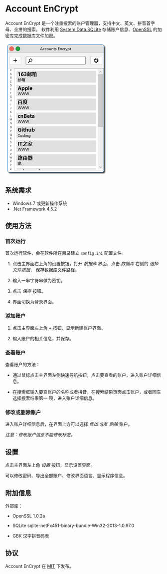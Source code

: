 

# Account EnCrypt
Account EnCrypt 是一个注重搜索的账户管理器，支持中文、英文、拼音首字母、全拼的搜索。
软件利用 [System.Data.SQLite][sqlite] 存储账户信息、[OpenSSL][openssl]
的加密库完成数据库文件加密。

![screen](screenshots/screenshot.gif)

[sqlite]: http://system.data.sqlite.org/index.html/doc/trunk/www/index.wiki
[openssl]: http://www.openssl.org/


## 系统需求

- Windows 7 或更新操作系统
- .Net Framework 4.5.2


## 使用方法

### 首次运行

首次运行软件，会在软件所在目录建立 `config.ini` 配置文件。

1. 点击主界面右上角的设置按钮，打开 *数据库* 界面，点击 *数据库* 右侧的 *选择文件按钮*，
保存数据库文件路径。

2. 输入一串字符串做为密钥。

3. 点击 *保存* 按钮。

4. 界面切换为登录界面。


### 添加账户

1. 点击主界面左上角 *+* 按钮，显示新建账户界面。

2. 输入账户的相关信息，并保存。


### 查看账户

查看账户的方法：

- 通过鼠标点击主界面左侧快速导航按钮，点击要查看的账户，进入账户详细信息。

- 在搜索框输入要查账户的名称或者拼音，在搜索结果页面点击账户，或者回车选择搜索结果第一
项，进入账户详细信息。

### 修改或删除账户

进入账户详细信息后，在界面上方可以选择 *修改* 或者 *删除* 账户。

*注意：修改账户信息不能修改标签。*


## 设置

点击主界面左上角 *设置* 按钮，显示设置界面。

可以修改密码、导出全部账户、修改界面语言、显示程序信息。



## 附加信息

外部库：

- OpenSSL 1.0.2a

- SQLite sqlite-netFx451-binary-bundle-Win32-2013-1.0.97.0

- GBK 汉字拼音码表

## 协议

Account EnCrypt 在 [MIT][mit] 下发布。


[mit]: http://opensource.org/licenses/MIT
